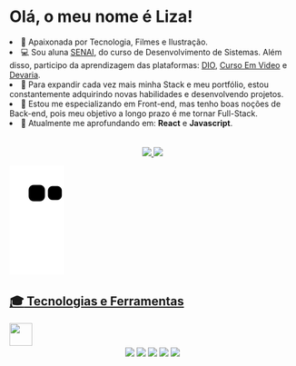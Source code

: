 # Olá, o meu nome é Liza! 

 <li>🤩️ Apaixonada por Tecnologia, Filmes e Ilustração.</li>
 <li>💻 Sou aluna <a href="https://www.sp.senai.br/" target="_blank">SENAI</a>, do curso de Desenvolvimento de Sistemas. Além disso, participo da aprendizagem das plataformas: <a href="https://www.dio.me" target="_blank">DIO<a/>, <a href="https://www.cursoemvideo.com/" target="_blank">Curso Em Video</a> e <a href="https://www.devaria.com.br/" target="_blank">Devaria</a>.</li>
<li>🔭 Para expandir cada vez mais minha Stack e meu portfólio, estou constantemente adquirindo novas habilidades e desenvolvendo projetos.</li>
<li>🔮 Estou me especializando em Front-end, mas tenho boas noções de Back-end, pois meu objetivo a longo prazo é me tornar Full-Stack.</li>
<li>🚀 Atualmente me aprofundando em: <b>React</b> e <b>Javascript</b>.</li>
<br>

<br>
<div align="center">
  <a href="https://github.com/LiihDev">
  <img height="180em" src="https://github-readme-stats.vercel.app/api?username=LiihDev&show_icons=true&theme=dracula&include_all_commits=true&count_private=true"/>
  <img height="180em" src="https://github-readme-stats.vercel.app/api/top-langs/?username=LiihDev&layout=compact&langs_count=7&theme=dracula"/>
</div>

  ![Snake animation](https://github.com/LiihDev/LiihDev/blob/output/github-contribution-grid-snake.svg)
<br>

## :mortar_board: Tecnologias e Ferramentas
<img src="https://cdn.jsdelivr.net/gh/devicons/devicon/icons/git/git-original.svg" width="40" height="40"/>


<div align="center">
<a href="https://www.youtube.com/seu-canal-youtube-aqui" target="_blank"><img src="https://img.shields.io/badge/YouTube-FF0000?style=for-the-badge&logo=youtube&logoColor=white" target="_blank"></a>
<a href="https://instagram.com/seu-usuário-instagram-aqui" target="_blank"><img src="https://img.shields.io/badge/-Instagram-%23E4405F?style=for-the-badge&logo=instagram&logoColor=white" target="_blank"></a>
<a href="https://www.twitch.tv/seu-usuário-aqui" target="_blank"><img src="https://img.shields.io/badge/Twitch-9146FF?style=for-the-badge&logo=twitch&logoColor=white" target="_blank"></a>
<a href = "mailto:contato@seu-usuário-aqui"><img src="https://img.shields.io/badge/Gmail-D14836?style=for-the-badge&logo=gmail&logoColor=white" target="_blank"></a>
<a href="https://www.linkedin.com/in/seu-usuário-linkedln-aqui" target="_blank"><img src="https://img.shields.io/badge/-LinkedIn-%230077B5?style=for-the-badge&logo=linkedin&logoColor=white" target="_blank"></a>   
</div>
